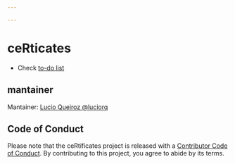 ```yaml
---

---
```


# ceRticates

* Check [to-do list](TODO.md)

## mantainer

Mantainer: [Lucio Queiroz @luciorq](https://github.com/luciorq)

## Code of Conduct
  
  Please note that the ceRtificates project is released with a [Contributor Code of Conduct](https://contributor-covenant.org/version/2/0/CODE_OF_CONDUCT.html). By contributing to this project, you agree to abide by its terms.
